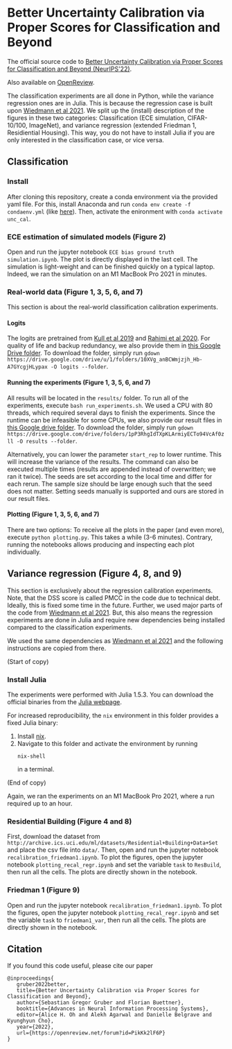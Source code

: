 # Better Uncertainty Calibration via Proper Scores for Classification and Beyond

The official source code to [Better Uncertainty Calibration via Proper Scores for Classification and Beyond (NeurIPS'22)](https://arxiv.org/abs/2203.07835).

Also available on [OpenReview](https://openreview.net/forum?id=PikKk2lF6P).

The classification experiments are all done in Python, while the variance regression ones are in Julia.
This is because the regression case is built upon [Wiedmann et al 2021](https://github.com/devmotion/Calibration_ICLR2021).
We split up the (install) description of the figures in these two categories: Classification (ECE simulation, CIFAR-10/100, ImageNet), and variance regression (extended Friedman 1, Residiential Housing).
This way, you do not have to install Julia if you are only interested in the classification case, or vice versa.

## Classification

### Install

After cloning this repository, create a conda environment via the provided yaml file.
For this, install Anaconda and run `conda env create -f condaenv.yml`
(like [here](https://conda.io/projects/conda/en/latest/user-guide/tasks/manage-environments.html)).
Then, activate the enironment with `conda activate unc_cal`.

### ECE estimation of simulated models (Figure 2)

Open and run the jupyter notebook `ECE bias ground truth simulation.ipynb`.
The plot is directly displayed in the last cell.
The simulation is light-weight and can be finished quickly on a typical laptop.
Indeed, we ran the simulation on an M1 MacBook Pro 2021 in minutes.


### Real-world data (Figure 1, 3, 5, 6, and 7)

This section is about the real-world classification calibration experiments.

#### Logits

The logits are pretrained from [Kull et al 2019](https://github.com/markus93/NN_calibration/tree/master/logits) and [Rahimi et al 2020](https://github.com/AmirooR/IntraOrderPreservingCalibration).
For quality of life and backup redundancy, we also provide them in [this Google Drive folder](https://drive.google.com/drive/folders/10XVg_anBCWmjzjh_Hb-A7GYcgjHLypax?usp=sharing). To download the folder, simply run `gdown https://drive.google.com/drive/u/1/folders/10XVg_anBCWmjzjh_Hb-A7GYcgjHLypax -O logits --folder`.

#### Running the experiments (Figure 1, 3, 5, 6, and 7)

All results will be located in the `results/` folder.
To run all of the experiments, execute `bash run_experiments.sh`.
We used a CPU with 80 threads, which required several days to finish the experiments.
Since the runtime can be infeasible for some CPUs, we also provide our result files in [this Google drive folder](https://drive.google.com/drive/folders/1pP3RhgIdTXpKLArmiyECTo94VcAf0zll?usp=sharing).
To download the folder, simply run `gdown https://drive.google.com/drive/folders/1pP3RhgIdTXpKLArmiyECTo94VcAf0zll -O results --folder`.

Alternatively, you can lower the parameter `start_rep` to lower runtime.
This will increase the variance of the results.
The command can also be executed multiple times (results are appended instead of overwritten; we ran it twice).
The seeds are set according to the local time and differ for each rerun.
The sample size should be large enough such that the seed does not matter.
Setting seeds manually is supported and ours are stored in our result files.


#### Plotting (Figure 1, 3, 5, 6, and 7)

There are two options:
To receive all the plots in the paper (and even more), execute
`python plotting.py`.
This takes a while (3-6 minutes).
Contrary, running the notebooks allows producing and inspecting each plot individually.


## Variance regression (Figure 4, 8, and 9)

This section is exclusively about the regression calibration experiments.
Note, that the DSS score is called PMCC in the code due to technical debt.
Ideally, this is fixed some time in the future.
Further, we used major parts of the code from [Wiedmann et al 2021](https://github.com/devmotion/Calibration_ICLR2021).
But, this also means the regression experiments are done in Julia and require new dependencies being installed compared to the classification experiments.

We used the same dependencies as [Wiedmann et al 2021](https://github.com/devmotion/Calibration_ICLR2021) and the following instructions are copied from there.

(Start of copy)

### Install Julia 

The experiments were performed with Julia 1.5.3. You can download the official binaries from
the [Julia webpage](https://julialang.org/downloads/).

For increased reproducibility, the `nix` environment in this folder provides a fixed Julia
binary:
1. Install [nix](https://github.com/NixOS/nix#installation).
2. Navigate to this folder and activate the environment by running
   ```shell
   nix-shell
   ```
   in a terminal.
 
(End of copy)

Again, we ran the experiments on an M1 MacBook Pro 2021, where a run required up to an hour.


### Residential Building (Figure 4 and 8)

First, download the dataset from `http://archive.ics.uci.edu/ml/datasets/Residential+Building+Data+Set` and place the csv file into `data/`.
Then, open and run the jupyter notebook `recalibration_friedman1.ipynb`.
To plot the figures, open the jupyter notebook `plotting_recal_regr.ipynb` and set the variable `task` to `ResBuild`, then run all the cells.
The plots are directly shown in the notebook.

### Friedman 1 (Figure 9)

Open and run the jupyter notebook `recalibration_friedman1.ipynb`.
To plot the figures, open the jupyter notebook `plotting_recal_regr.ipynb` and set the variable `task` to `friedman1_var`, then run all the cells.
The plots are directly shown in the notebook.


## Citation

If you found this code useful, please cite our paper
```
@inproceedings{
   gruber2022better,
   title={Better Uncertainty Calibration via Proper Scores for Classification and Beyond},
   author={Sebastian Gregor Gruber and Florian Buettner},
   booktitle={Advances in Neural Information Processing Systems},
   editor={Alice H. Oh and Alekh Agarwal and Danielle Belgrave and Kyunghyun Cho},
   year={2022},
   url={https://openreview.net/forum?id=PikKk2lF6P}
}
```
